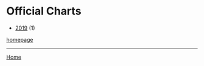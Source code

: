 # Official Charts

  * [2019](./official-charts-2019.md) (1)

[homepage](https://www.officialcharts.com/)

----

[Home](../index.md)
